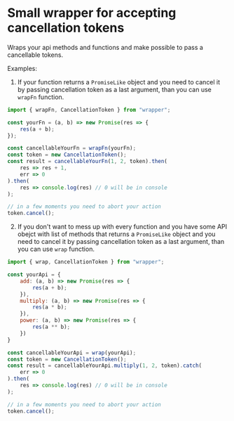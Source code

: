 # Small wrapper for accepting cancellation tokens
Wraps your api methods and functions and make possible to pass a cancellable tokens.

Examples:

1. If your function returns a `PromiseLike` object and you need to cancel it by passing cancellation token as a last argument, than you can use `wrapFn` function. 

```js
import { wrapFn, CancellationToken } from "wrapper";

const yourFn = (a, b) => new Promise(res => {
    res(a + b);
});

const cancellableYourFn = wrapFn(yourFn);
const token = new CancellationToken();
const result = cancellableYourFn(1, 2, token).then(
    res => res + 1,
    err => 0
).then(
    res => console.log(res) // 0 will be in console
);

// in a few moments you need to abort your action
token.cancel();
```

2. If you don't want to mess up with every function and you have some API obejct with list of methods that returns a `PromiseLike` object and you need to cancel it by passing cancellation token as a last argument, than you can use `wrap` function.

```js
import { wrap, CancellationToken } from "wrapper";

const yourApi = {
    add: (a, b) => new Promise(res => {
        res(a + b);
    }),
    multiply: (a, b) => new Promise(res => {
        res(a * b);
    }),
    power: (a, b) => new Promise(res => {
        res(a ** b);
    })
}

const cancellableYourApi = wrap(yourApi);
const token = new CancellationToken();
const result = cancellableYourApi.multiply(1, 2, token).catch(
    err => 0
).then(
    res => console.log(res) // 0 will be in console
);

// in a few moments you need to abort your action
token.cancel();
```
